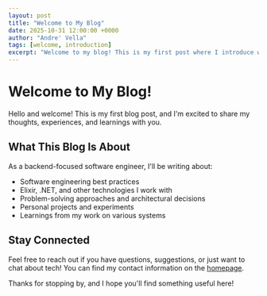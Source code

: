 ```yaml
---
layout: post
title: "Welcome to My Blog"
date: 2025-10-31 12:00:00 +0000
author: "Andre' Vella"
tags: [welcome, introduction]
excerpt: "Welcome to my blog! This is my first post where I introduce what this blog will be about and what you can expect to find here."
---
```


# Welcome to My Blog!

Hello and welcome! This is my first blog post, and I'm excited to share my thoughts, experiences, and learnings with you.

## What This Blog Is About

As a backend-focused software engineer, I'll be writing about:

- Software engineering best practices
- Elixir, .NET, and other technologies I work with
- Problem-solving approaches and architectural decisions
- Personal projects and experiments
- Learnings from my work on various systems

## Stay Connected

Feel free to reach out if you have questions, suggestions, or just want to chat about tech! You can find my contact information on the [homepage](/).

Thanks for stopping by, and I hope you'll find something useful here!
